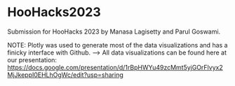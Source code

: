 # HooHacks2023

Submission for HooHacks 2023 by Manasa Lagisetty and Parul Goswami. 

NOTE: Plotly was used to generate most of the data visualizations and has a finicky interface with Github. 
--> All data visualizations can be found here at our presentation: https://docs.google.com/presentation/d/1rBpHWYu49zcMmt5yjGOrFlvyx2MjJkeppI0EHLhOgWc/edit?usp=sharing 
